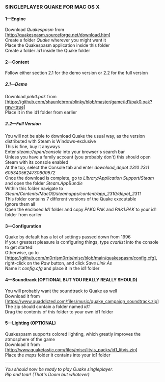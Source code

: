 ### SINGLEPLAYER QUAKE FOR MAC OS X
#### 1—Engine
Download *Quakespasm* from [http://quakespasm.sourceforge.net/download.htm]  
Create a folder *Quake* wherever you might want it  
Place the Quakespasm application inside this folder  
Create a folder *id1* inside the Quake folder  

#### 2—Content
Follow either section 2.1 for the demo version or 2.2 for the full version  

##### 2.1—Demo
Download *pak0.pak* from [https://github.com/shaunlebron/blinky/blob/master/game/id1/pak0.pak?raw=true]  
Place it in the id1 folder from earlier  

##### 2.2—Full Version
You will not be able to download Quake the usual way, as the version distributed with Steam is Windows-exclusive  
This is fine, buy it anyways  
Enter *steam://open/console* into your browser's search bar  
Unless you have a family account (you probably don't) this should open Steam with its console enabled  
At the top, select the Console tab and enter *download_depot 2310 2311 6053405624730600672*  
Once the download is complete, go to *Library/Application Support/Steam* and open the folder *Steam.AppBundle*  
Within this folder navigate to *Steam/Contents/MacOS/steamapps/content/app_2310/depot_2311*  
This folder contains 7 different versions of the Quake executable  
Ignore them all  
Open the enclosed *Id1* folder and copy *PAK0.PAK* and *PAK1.PAK* to your id1 folder from earlier  

#### 3—Configuration
Quake by default has a lot of settings passed down from 1996  
If your greatest pleasure is configuring things, type *cvarlist* into the console to get started  
Otherwise, go to [https://github.com/m0rrism0rris/misc/blob/main/quakespasm/config.cfg], right-click on the *Raw* button, and click *Save Link As*  
Name it *config.cfg* and place it in the id1 folder  


#### 4—Soundtrack (OPTIONAL BUT YOU REALLY REALLY SHOULD)
You will probably want the soundtrack to Quake as well  
Download it from [https://www.quaddicted.com/files/music/quake_campaign_soundtrack.zip]  
The zip should contain a folder named *id1*  
Drag the contents of this folder to your own id1 folder  



#### 5—Lighting (OPTIONAL)
Quakespasm supports colored lighting, which greatly improves the atmosphere of the game  
Download it from [http://www.quaketastic.com/files/misc/litvis_packs/id1_litvis.zip]  
Place the *maps* folder it contains into your id1 folder  

---
*You should now be ready to play Quake singleplayer.  
Rip and tear! (That's Doom but whatever)*
